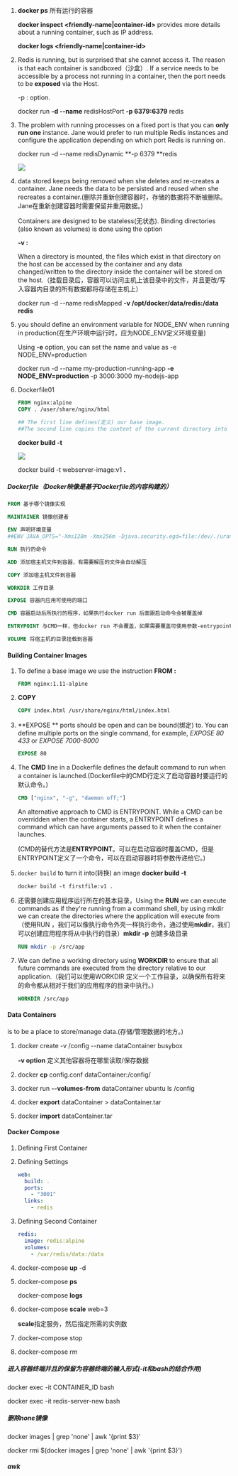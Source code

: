 1. **docker ps**	所有运行的容器

   **docker inspect <friendly-name|container-id>**   provides more details about a running container, such as IP address.

   **docker logs <friendly-name|container-id>**

2. Redis is running, but is surprised that she cannot access it. The reason is that each container is sandboxed（沙盒）. If a service needs to be accessible by a process not running in a container, then the port needs to be **exposed** via the Host.

   -p <host-port>:<container-port> option.

   docker run **-d --name** redisHostPort **-p 6379:6379** redis

3. The problem with running processes on a fixed port is that you can **only run one** instance. Jane would prefer to run multiple Redis instances and configure the application depending on which port Redis is running on.

   docker run -d --name redisDynamic **-p 6379 **redis

   ![](C:\Users\l'g\AppData\Roaming\Typora\typora-user-images\image-20210125142740890.png)

4. data stored keeps being removed when she deletes and re-creates a container. Jane needs the data to be persisted and reused when she recreates a container.(删除并重新创建容器时，存储的数据将不断被删除。 Jane在重新创建容器时需要保留并重用数据。)

   Containers are designed to be stateless(无状态). Binding directories (also known as volumes) is done using the option 

   **-v <host-dir>:<container-dir>**

   When a directory is mounted, the files which exist in that directory on the host can be accessed by the container and any data changed/written to the directory inside the container will be stored on the host.（挂载目录后，容器可以访问主机上该目录中的文件，并且更改/写入容器内目录的所有数据都将存储在主机上）

   docker run -d  --name redisMapped **-v /opt/docker/data/redis:/data redis**

5. you should define an environment variable for NODE_ENV when running in production(在生产环境中运行时，应为NODE_ENV定义环境变量)

   Using **-e** option, you can set the name and value as -e NODE_ENV=production

   docker run -d --name my-production-running-app **-e NODE_ENV=production** -p 3000:3000 my-nodejs-app

6. Dockerfile01

   ```dockerfile
   FROM nginx:alpine
   COPY . /user/share/nginx/html
   
   ## The first line defines(定义) our base image. 
   ##The second line copies the content of the current directory into a particular location inside the container.（将当前目录的内容复制到容器内的特定位置。）
   ```

   **docker build -t <build-directory>**

   ![](C:\Users\l'g\AppData\Roaming\Typora\typora-user-images\image-20210125150706707.png)

   docker build -t webserver-image:v1 **.**

##### Dockerfile（Docker映像是基于Dockerfile的内容构建的）

```dockerfile
FROM 基于哪个镜像实现

MAINTAINER 镜像创建者

ENV 声明环境变量
##ENV JAVA_OPTS="-Xms128m -Xmx256m -Djava.security.egd=file:/dev/./urandom"

RUN 执行的命令

ADD 添加宿主机文件到容器，有需要解压的文件会自动解压

COPY 添加宿主机文件到容器

WORKDIR 工作目录

EXPOSE 容器内应用可使用的端口

CMD 容器启动后所执行的程序，如果执行docker run 后面跟启动命令会被覆盖掉

ENTRYPOINT 与CMD一样，但docker run 不会覆盖，如果需要覆盖可使用参数-entrypoint来覆盖

VOLUME 将宿主机的目录挂载到容器
```

#### Building Container Images

1. To define a base image we use the instruction **FROM <image-name>:<tag>**

   ```dockerfile
   FROM nginx:1.11-alpine
   ```

2. **COPY <src> <dest>**

   ```dockerfile
   COPY index.html /usr/share/nginx/html/index.html
   ```

3. **EXPOSE <port> ** ports should be open and can be bound(绑定) to. You can define multiple ports on the single command, for example, *EXPOSE 80 433* or *EXPOSE 7000-8000*

   ```dockerfile
   EXPOSE 80
   ```

4. The **CMD** line in a Dockerfile defines the default command to run when a container is launched.(Dockerfile中的CMD行定义了启动容器时要运行的默认命令。)

   ```dockerfile
   CMD ["nginx", "-g", "daemon off;"]
   ```

   An alternative approach to CMD is ENTRYPOINT. While a CMD can be overridden when the container starts, a ENTRYPOINT defines a command which can have arguments passed to it when the container launches.

   (CMD的替代方法是**ENTRYPOINT**。可以在启动容器时覆盖CMD，但是ENTRYPOINT定义了一个命令，可以在启动容器时将参数传递给它。)

5. `docker build` to turn it into(转换) an image **docker build -t <build-directory>**

   ```docker
   docker build -t firstfile:v1 .
   ```

6. 还需要创建应用程序运行所在的基本目录，Using the **RUN <command>** we can execute commands as if they're running from a command shell, by using mkdir we can create the directories where the application will execute from（使用RUN <command>，我们可以像执行命令外壳一样执行命令，通过使用**mkdir**，我们可以创建应用程序将从中执行的目录）**mkdir -p** 创建多级目录

   ```dockerfile
   RUN mkdir -p /src/app
   ```

7. We can define a working directory using **WORKDIR <directory>** to ensure that all future commands are executed from the directory relative to our application.（我们可以使用WORKDIR <directory>定义一个工作目录，以确保所有将来的命令都从相对于我们的应用程序的目录中执行。）

   ```dockerfile
   WORKDIR /src/app
   ```

#### Data Containers

is to be a place to store/manage data.(存储/管理数据的地方。)

1. docker create -v /config --name dataContainer busybox

   **-v option** 定义其他容器将在哪里读取/保存数据

2. docker **cp** config.conf dataContainer:/config/

3. docker run **--volumes-from** dataContainer ubuntu ls /config

4. docker **export** dataContainer > dataContainer.tar

5. docker **import** dataContainer.tar

#### Docker Compose

1. Defining First Container

2. Defining Settings

   ```yaml
   web:
     build: .
     ports:
       - "3001"
     links:
       - redis
   ```

3. Defining Second Container

   ```yaml
   redis:
     image: redis:alpine
     volumes:
       - /var/redis/data:/data
   ```

4. docker-compose **up** -d

5. docker-compose **ps**

   docker-compose **logs**

6. docker-compose **scale** web=3

   **scale**指定服务，然后指定所需的实例数

7. docker-compose stop

8. docker-compose rm

##### 进入容器终端并且的保留为容器终端的输入形式(-it和bash的结合作用)

docker exec -it  CONTAINER_ID   bash

docker exec -it redis-server-new bash

##### 删除none镜像

docker images | grep 'none' | awk  '{print $3}'

docker rmi $(docker images | grep 'none' | awk  '{print $3}')

##### awk